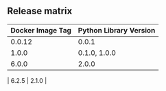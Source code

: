 ## Release matrix

| Docker Image Tag | Python Library Version |
|------------------|------------------------|
| 0.0.12 | 0.0.1 |
| 1.0.0 | 0.1.0, 1.0.0 |
| 6.0.0 | 2.0.0 |

| 6.2.5 | 2.1.0 |